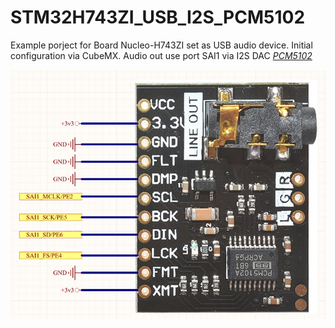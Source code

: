 # STM32H743ZI_USB_I2S_PCM5102
Example porject for Board Nucleo-H743ZI set as USB audio device.
Initial configuration via CubeMX.
Audio out use port SAI1 via I2S DAC [*PCM5102*](https://www.ti.com/product/PCM5102A)

![PCM5102 Breakout](https://github.com/R2D2lab/STM32H743ZI_USB_I2S_PCM5102/blob/main/schematic/schematic_1.png)

